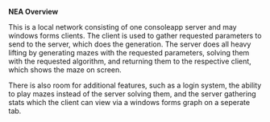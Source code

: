 **NEA Overview**

This is a local network consisting of one consoleapp server and may windows forms clients. The client is used to gather requested parameters to send to the server, which does the generation. The server does all heavy lifting by generating mazes with the requested parameters, solving them with the requested algorithm, and returning them to the respective client, which shows the maze on screen. 

There is also room for additional features, such as a login system, the ability to play mazes instead of the server solving them, and the server gathering stats which the client can view via a windows forms graph on a seperate tab.
